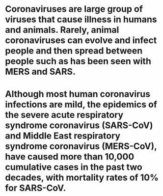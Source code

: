 # Coronaviruses are large group of viruses that cause illness in humans and animals. Rarely, animal coronaviruses can evolve and infect people and then spread between people such as has been seen with MERS and SARS.

# Although most human coronavirus infections are mild, the epidemics of the severe acute respiratory syndrome coronavirus (SARS-CoV) and Middle East respiratory syndrome coronavirus (MERS-CoV), have caused more than 10,000 cumulative cases in the past two decades, with mortality rates of 10% for SARS-CoV.

